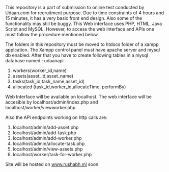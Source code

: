 This repository is a part of submission to online test conducted by Udaan.com for recruitment purpose. Due to time constraints of 4 hours and 15 minutes, it has a very basic front end design. Also some of the functionality may still be buggy. This Web interface uses PHP, HTML, Java Script and MySQL. However, to access the web interface and APIs one must follow the procedure mentioned below.

The folders in this repository must be moved to htdocs folder of a xampp applcation. The Xampp control panel must have apache server and mysql db enabled. After that you have to create following tables in a mysql database named : udaanapi
1. workers(worker_id,name)
2. assets(asset_id,asset_name)
3. tasks(task_id,task_name,asset_id)
4. allocated (task_id,worker_id,allocateTime, performBy)

Web Interface will be available on localhost. The web interface will be accesible by localhost/admin/index.php and localhost/worker/viewworker.php.

Also the API endpoints working on http calls are:

1. localhost/admin/add-asset.php
2. localhost/admin/add-task.php
3. localhost/admin/add-worker.php
4. localhost/admin/allocate-task.php
5. localhost/admin/view-assets.php
6. localhost/worker/task-for-worker.php

Site will be hosted on www.rushabh.ml soon.
